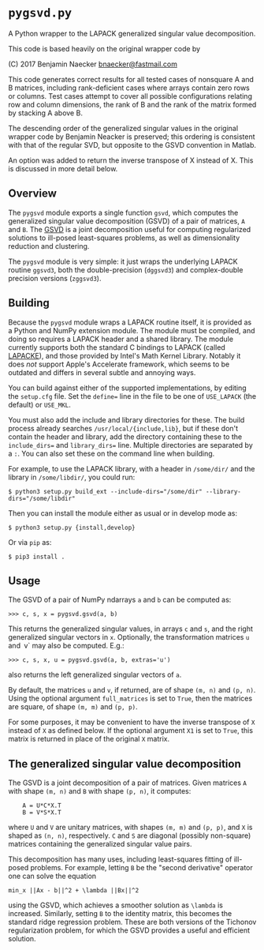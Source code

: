 # `pygsvd.py`

A Python wrapper to the LAPACK generalized singular value decomposition.

This code is based heavily on the original wrapper code by

(C) 2017 Benjamin Naecker bnaecker@fastmail.com

This code generates correct results for all tested cases of nonsquare A and
B matrices, including rank-deficient cases where arrays contain zero rows or
columns.  Test cases attempt to cover all possible configurations relating
row and column dimensions, the rank of B and the rank of the matrix formed 
by stacking A above B.

The descending order of the generalized singular values in the
original wrapper code by Benjamin Neacker is preserved; this ordering
is consistent with that of the regular SVD, but opposite to the GSVD
convention in Matlab.

An option was added to return the inverse transpose of X instead of X.  This
is discussed in more detail below.

## Overview

The `pygsvd` module exports a single function `gsvd`, which computes the
generalized singular value decomposition (GSVD) of a pair of matrices,
`A` and `B`. The [GSVD](https://en.wikipedia.org/wiki/Generalized_singular_value_decomposition)
is a joint decomposition useful for computing regularized solutions
to ill-posed least-squares problems, as well as dimensionality reduction
and clustering.

The `pygsvd` module is very simple: it just wraps the underlying LAPACK
routine `ggsvd3`, both the double-precision (`dggsvd3`) and complex-double
precision versions (`zggsvd3`).

## Building

Because the `pygsvd` module wraps a LAPACK routine itself, it is provided
as a Python and NumPy extension module. The module must be compiled,
and doing so requires a LAPACK header and a shared library. The module
currently supports both the standard C bindings to LAPACK (called
[LAPACKE](http://www.netlib.org/lapack/lapacke.html)),
and those provided by Intel's Math Kernel Library. Notably it does *not*
support Apple's Accelerate framework, which seems to be outdated and
differs in several subtle and annoying ways.

You can build against either of the supported implementations, by editing
the `setup.cfg` file. Set the `define=` line in the file to be one of
`USE_LAPACK` (the default) or `USE_MKL`.

You must also add the include and library directories for these. The
build process already searches `/usr/local/{include,lib}`, but if these
don't contain the header and library, add the directory containing these
to the `include_dirs=` and `library_dirs=` line. Multiple directories are
separated by a `:`. You can also set these on the command line when building.

For example, to use the LAPACK library, with a header in `/some/dir/`
and the library in `/some/libdir/`, you could run:

	$ python3 setup.py build_ext --include-dirs="/some/dir" --library-dirs="/some/libdir"

Then you can install the module either as usual or in develop mode as:

 	$ python3 setup.py {install,develop}

Or via `pip` as:

	$ pip3 install .

## Usage

The GSVD of a pair of NumPy ndarrays `a` and `b` can be computed as:

	>>> c, s, x = pygsvd.gsvd(a, b)

This returns the generalized singular values, in arrays `c` and `s`, and the
right generalized singular vectors in `x`. Optionally, the transformation matrices
`u` and` `v` may also be computed. E.g.:

	>>> c, s, x, u = pygsvd.gsvd(a, b, extras='u')

also returns the left generalized singular vectors of `a`.

By default, the matrices `u` and `v`, if returned, are of shape `(m, n)` and
`(p, n)`. Using the optional argument `full_matrices` is set to `True`, then
the matrices are square, of shape `(m, m)` and `(p, p)`.

For some purposes, it may be convenient to have the inverse transpose of `X`
instead of `X` as defined below.  If the optional argument `X1` is set to `True`,
this matrix is returned in place of the original `X` matrix.

## The generalized singular value decomposition

The GSVD is a joint decomposition of a pair of matrices. Given matrices
`A` with shape `(m, n)` and `B` with shape `(p, n)`, it computes:

        A = U*C*X.T
        B = V*S*X.T

where `U` and `V` are unitary matrices, with shapes `(m, m)` and `(p, p)`,
and `X` is shaped as `(n, n)`, respectively. `C` and `S` are diagonal (possibly non-square)
matrices containing the generalized singular value pairs.

This decomposition has many uses, including least-squares fitting of ill-posed
problems. For example, letting `B` be the "second derivative" operator one can
solve the equation

	min_x ||Ax - b||^2 + \lambda ||Bx||^2

using the GSVD, which achieves a smoother solution as `\lambda` is increased.
Similarly, setting `B` to the identity matrix, this becomes the standard
ridge regression problem. These are both versions of the Tichonov regularization
problem, for which the GSVD provides a useful and efficient solution.
